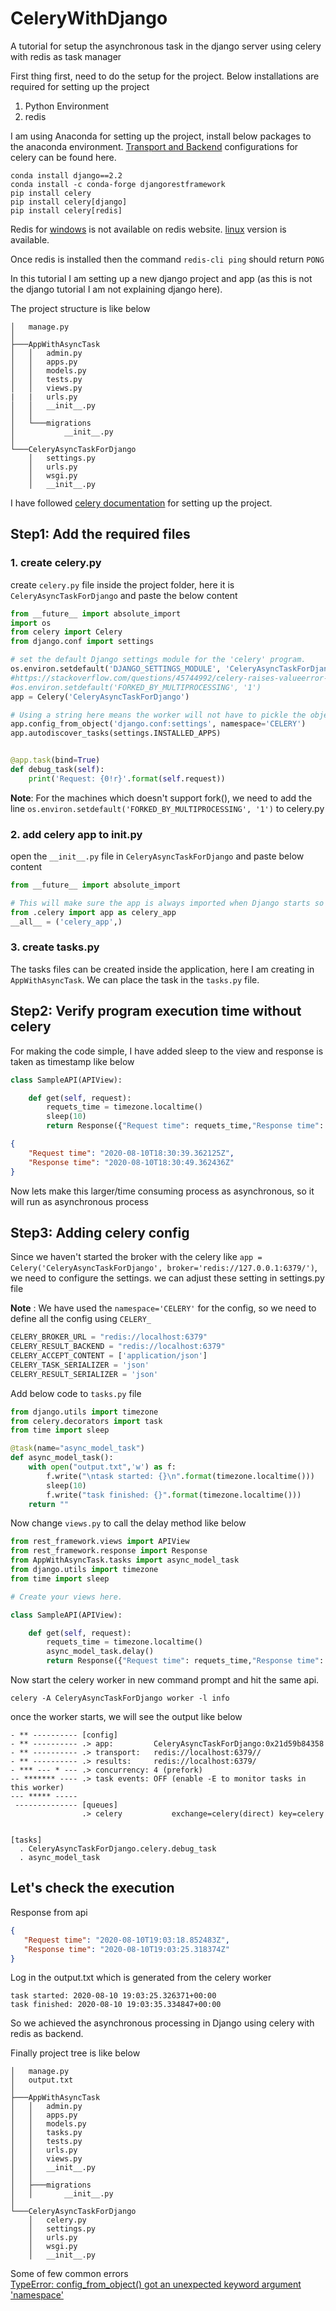 # CeleryWithDjango
A tutorial for setup the asynchronous task in the django server using celery with redis as task manager 

First thing first, need to do the setup for the project. Below installations are required for setting up the project
1. Python Environment
2. redis

I am using Anaconda for setting up the project, install below packages to the anaconda environment. [Transport and Backend](https://docs.celeryproject.org/en/latest/getting-started/introduction.html#transports-and-backends) configurations for celery can be found here.
```
conda install django==2.2
conda install -c conda-forge djangorestframework
pip install celery
pip install celery[django]
pip install celery[redis]
```

Redis for [windows](https://docs.microsoft.com/en-us/archive/blogs/interoperability/redis-on-windows-stable-and-reliable) is not available on redis website. [linux](https://redis.io/download) version is available.

Once redis is installed then the command `redis-cli ping` should return `PONG`


In this tutorial I am setting up a new django project and app (as this is not the django tutorial I am not explaining django here).

The project structure is like below
```
│   manage.py
│
├───AppWithAsyncTask
│   │   admin.py
│   │   apps.py
│   │   models.py
│   │   tests.py
│   │   views.py
|   |   urls.py
│   │   __init__.py
│   │
│   └───migrations
│           __init__.py
│
└───CeleryAsyncTaskForDjango
    │   settings.py
    │   urls.py
    │   wsgi.py
    │   __init__.py
```
I have followed [celery documentation](https://docs.celeryproject.org/en/latest/django/first-steps-with-django.html) for setting up the project.

## Step1: Add the required files

### 1. create celery.py
create `celery.py` file inside the project folder, here it is `CeleryAsyncTaskForDjango` and paste the below content
```python
from __future__ import absolute_import
import os
from celery import Celery
from django.conf import settings

# set the default Django settings module for the 'celery' program.
os.environ.setdefault('DJANGO_SETTINGS_MODULE', 'CeleryAsyncTaskForDjango.settings')
#https://stackoverflow.com/questions/45744992/celery-raises-valueerror-not-enough-values-to-unpack
#os.environ.setdefault('FORKED_BY_MULTIPROCESSING', '1')
app = Celery('CeleryAsyncTaskForDjango')

# Using a string here means the worker will not have to pickle the object when using Windows.
app.config_from_object('django.conf:settings', namespace='CELERY')
app.autodiscover_tasks(settings.INSTALLED_APPS)


@app.task(bind=True)
def debug_task(self):
    print('Request: {0!r}'.format(self.request))
```

**Note**: For the machines which doesn't support fork(), we need to add the line `os.environ.setdefault('FORKED_BY_MULTIPROCESSING', '1')` to celery.py 

### 2. add celery app to __init__.py

open the `__init__.py` file in `CeleryAsyncTaskForDjango` and paste below content

```python
from __future__ import absolute_import

# This will make sure the app is always imported when Django starts so that shared_task will use this app.
from .celery import app as celery_app
__all__ = ('celery_app',)
```
### 3. create tasks.py
The tasks files can be created inside the application, here I am creating in `AppWithAsyncTask`. We can place the task in the `tasks.py` file.

## Step2: Verify program execution time without celery
For making the code simple, I have added sleep to the view and response is taken as timestamp like below
```python
class SampleAPI(APIView):

    def get(self, request):
        requets_time = timezone.localtime()
        sleep(10)
        return Response({"Request time": requets_time,"Response time": timezone.localtime()})
```
``` json
{
    "Request time": "2020-08-10T18:30:39.362125Z",
    "Response time": "2020-08-10T18:30:49.362436Z"
}
```

Now lets make this larger/time consuming process as asynchronous, so it will run as asynchronous process

## Step3: Adding celery config

Since we haven't started the broker with the celery like `app = Celery('CeleryAsyncTaskForDjango', broker='redis://127.0.0.1:6379/')`, we need to configure the settings. we can adjust these setting in settings.py file

**Note** : We have used the `namespace='CELERY'` for the config, so we need to define all the config using `CELERY_`
```python
CELERY_BROKER_URL = "redis://localhost:6379"
CELERY_RESULT_BACKEND = "redis://localhost:6379"
CELERY_ACCEPT_CONTENT = ['application/json']
CELERY_TASK_SERIALIZER = 'json'
CELERY_RESULT_SERIALIZER = 'json'
```

Add below code to `tasks.py` file
```python
from django.utils import timezone
from celery.decorators import task
from time import sleep

@task(name="async_model_task")
def async_model_task():
    with open("output.txt",'w') as f:
        f.write("\ntask started: {}\n".format(timezone.localtime()))
        sleep(10)
        f.write("task finished: {}".format(timezone.localtime()))
    return ""
```

Now change `views.py` to call the delay method like below
```python
from rest_framework.views import APIView
from rest_framework.response import Response
from AppWithAsyncTask.tasks import async_model_task
from django.utils import timezone
from time import sleep

# Create your views here.

class SampleAPI(APIView):

    def get(self, request):
        requets_time = timezone.localtime()
        async_model_task.delay()
        return Response({"Request time": requets_time,"Response time": timezone.localtime()})
```

Now start the celery worker in new command prompt and hit the same api.
```
celery -A CeleryAsyncTaskForDjango worker -l info
```
once the worker starts, we will see the output like below
```
- ** ---------- [config]
- ** ---------- .> app:         CeleryAsyncTaskForDjango:0x21d59b84358
- ** ---------- .> transport:   redis://localhost:6379//
- ** ---------- .> results:     redis://localhost:6379/
- *** --- * --- .> concurrency: 4 (prefork)
-- ******* ---- .> task events: OFF (enable -E to monitor tasks in this worker)
--- ***** -----
 -------------- [queues]
                .> celery           exchange=celery(direct) key=celery


[tasks]
  . CeleryAsyncTaskForDjango.celery.debug_task
  . async_model_task
```

## Let's check the execution
 Response from api
 ```json
{
    "Request time": "2020-08-10T19:03:18.852483Z",
    "Response time": "2020-08-10T19:03:25.318374Z"
}
 ```
Log in the output.txt which is generated from the celery worker
```
task started: 2020-08-10 19:03:25.326371+00:00
task finished: 2020-08-10 19:03:35.334847+00:00
```

So we achieved the asynchronous processing in Django using celery with redis as backend.

Finally project tree is like below
```
│   manage.py
│   output.txt
│
├───AppWithAsyncTask
│   │   admin.py
│   │   apps.py
│   │   models.py
│   │   tasks.py
│   │   tests.py
│   │   urls.py
│   │   views.py
│   │   __init__.py
│   │
│   ├───migrations
│   │       __init__.py
│
└───CeleryAsyncTaskForDjango
    │   celery.py
    │   settings.py
    │   urls.py
    │   wsgi.py
    │   __init__.py

```

Some of few common errors<br/>
[TypeError: config_from_object() got an unexpected keyword argument 'namespace'](https://stackoverflow.com/questions/54834228/how-to-solve-the-a-celery-worker-configuration-with-keyword-argument-namespace)